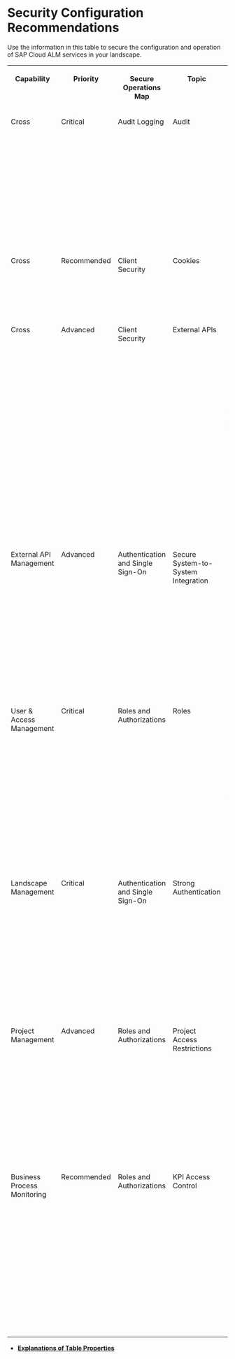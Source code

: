 <!-- loio8154236e15404350ae3c53b792b87e72 -->

# Security Configuration Recommendations

Use the information in this table to secure the configuration and operation of SAP Cloud ALM services in your landscape.


<table>
<tr>
<th valign="top">

Capability

</th>
<th valign="top">

Priority

</th>
<th valign="top">

Secure Operations Map

</th>
<th valign="top">

Topic

</th>
<th valign="top">

Default Setting or Behavior

</th>
<th valign="top">

Recommendation

</th>
<th valign="top">

More Information

</th>
<th valign="top">

Last Update

</th>
<th valign="top">

Index

</th>
</tr>
<tr>
<td valign="top">

Cross

</td>
<td valign="top">

Critical

</td>
<td valign="top">

Audit Logging

</td>
<td valign="top">

Audit

</td>
<td valign="top">

By integrating the SAP Audit Log Viewer service for SAP BTP, you can view the audit logs for your SAP Cloud ALM tenant to track the end user activity in SAP Cloud ALM.

</td>
<td valign="top">

Enable the SAP Audit Log Viewer service for SAP BTP.

</td>
<td valign="top">

[Audit Log Viewer for the Cloud Foundry Environment](https://help.sap.com/docs/btp/sap-business-technology-platform/audit-log-viewer-for-cloud-foundry-environment)

</td>
<td valign="top">

 

</td>
<td valign="top">

CALM-X-0001

</td>
</tr>
<tr>
<td valign="top">

Cross

</td>
<td valign="top">

Recommended

</td>
<td valign="top">

Client Security

</td>
<td valign="top">

Cookies

</td>
<td valign="top">

Depending on your browser, third-party cookies may be disabled by default.

</td>
<td valign="top">

To be able to use the in-app help and Built-In Support, either allow third-party cookies or enter the respective domain as **Sites that can always use cookies**.

</td>
<td valign="top">

 

</td>
<td valign="top">

 

</td>
<td valign="top">

CALM-X-0002

</td>
</tr>
<tr>
<td valign="top">

Cross

</td>
<td valign="top">

Advanced

</td>
<td valign="top">

Client Security

</td>
<td valign="top">

External APIs

</td>
<td valign="top">

You can add and configure service instances to allow external applications to access the APIs published on [SAP Business Accelerator Hub](https://api.sap.com/package/SAPCloudALM/rest).

To do this, you need to configure authentication for the service instances and set allowed scopes in the service instance.

</td>
<td valign="top">

To protect information about the service instance, such as the OAuth secret, choose certificate-based authentication.

To prevent external applications from performing unauthorized operations, assign the minimal set of scopes. Create separate service instances with individual scopes for required purposes instead of assigning all scopes in one instance and using them for all API access.

</td>
<td valign="top">

 

</td>
<td valign="top">

 

</td>
<td valign="top">

CALM-X-0003

</td>
</tr>
<tr>
<td valign="top">

External API Management

</td>
<td valign="top">

Advanced

</td>
<td valign="top">

Authentication and Single Sign-On

</td>
<td valign="top">

Secure System-to-System Integration

</td>
<td valign="top">

When configuring a webhook to point to the target external service API, you need to select either an SAP BTP destination or an endpoint in the *Landscape Management* app.

</td>
<td valign="top">

Use the authentication method that is recommended by the *Landscape Management* app or SAP BTP.

</td>
<td valign="top">

[SAP BTP Security Recommendations](https://help.sap.com/docs/BTP/c8a9bb59fe624f0981efa0eff2497d7d/531f33def8074ccdb6f1f784a34dafcb.html) 

</td>
<td valign="top">

 

</td>
<td valign="top">

CALM-EXTAPI-0001

</td>
</tr>
<tr>
<td valign="top">

User & Access Management

</td>
<td valign="top">

Critical

</td>
<td valign="top">

Roles and Authorizations

</td>
<td valign="top">

Roles

</td>
<td valign="top">

Roles in SAP Cloud ALM are delivered as predefined collections.

The initial user receives the role *Global Administrator*, which provides the complete set of authorizations in SAP Cloud ALM.

</td>
<td valign="top">

Assign suitable roles that give users only the authorizations they need to perform their tasks.

</td>
<td valign="top">

[Role Collections](01_required_setup/role-collections-e1915af.md)

</td>
<td valign="top">

 

</td>
<td valign="top">

CALM-UAM-0001

</td>
</tr>
<tr>
<td valign="top">

Landscape Management

</td>
<td valign="top">

Critical

</td>
<td valign="top">

Authentication and Single Sign-On

</td>
<td valign="top">

Strong Authentication

</td>
<td valign="top">

When adding a service manually, you can choose between several authentication settings for new endpoints. The available options depend on the cloud service.

</td>
<td valign="top">

Choose one of the more secure methods according to the capabilities of the endpoint providing cloud service:

-   *OAuth2ClientCredentials*

-   *ClientCertificateAuthentication*

-   *Auth2SAMLBearerAuthentication*




</td>
<td valign="top">

[Step 3: Set Up Landscape Management – Services](01_required_setup/services-d5f36cc.md)

</td>
<td valign="top">

 

</td>
<td valign="top">

CALM-LM-0001

</td>
</tr>
<tr>
<td valign="top">

Project Management

</td>
<td valign="top">

Advanced

</td>
<td valign="top">

Roles and Authorizations

</td>
<td valign="top">

Project Access Restrictions

</td>
<td valign="top">

The access level of the initial, automatically created project is *Public*.

Any additional projects that you create manually are set to *Restricted* by default.

</td>
<td valign="top">

Select the appropriate access level for your project:

-   *Public*

-   *Restricted*

-   *Private*




</td>
<td valign="top">

[Configuring Project User Permissions](02_integration_and_config_options/configuring-project-user-permissions-a2c0029.md)

</td>
<td valign="top">

 

</td>
<td valign="top">

CALM-PTM-0001

</td>
</tr>
<tr>
<td valign="top">

Business Process Monitoring

</td>
<td valign="top">

Recommended

</td>
<td valign="top">

Roles and Authorizations

</td>
<td valign="top">

KPI Access Control

</td>
<td valign="top">

You can restrict the data access of a defined user group to a particular business process scope and/or according to selected process attributes.

By default, access control is deactivated.

</td>
<td valign="top">

Use access groups to grant users access only to data relevant to their tasks.

</td>
<td valign="top">

[Creating Access Groups](https://help.sap.com/docs/CloudALM/877c96cf971648b09ee0d0a64f7f4fef/b22d9ce6403f44518dcda7757baca53a.html) 

</td>
<td valign="top">

 

</td>
<td valign="top">

CALM-BM-0001

</td>
</tr>
</table>

-   **[Explanations of Table Properties](explanations-of-table-properties-3afa465.md "")**  


